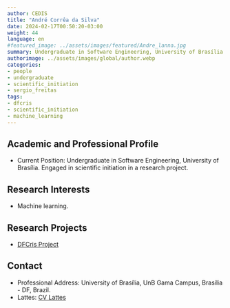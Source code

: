 ```yaml
---
author: CEDIS
title: "André Corrêa da Silva"
date: 2024-02-17T00:50:20-03:00
weight: 44
language: en
#featured_image: ../assets/images/featured/Andre_lanna.jpg
summary: Undergraduate in Software Engineering, University of Brasília
authorimage: ../assets/images/global/author.webp
categories: 
- people
- undergraduate
- scientific_initiation
- sergio_freitas
tags: 
- dfcris
- scientific_initiation
- machine_learning
---
```

## Academic and Professional Profile
- Current Position: Undergraduate in Software Engineering, University of Brasília. Engaged in scientific initiation in a research project.

## Research Interests
- Machine learning.

## Research Projects
- [DFCris Project](/en/projects/dfcris/)

## Contact
- Professional Address: University of Brasília, UnB Gama Campus, Brasília - DF, Brazil.
- Lattes: [CV Lattes](http://lattes.cnpq.br/7541182802224042)